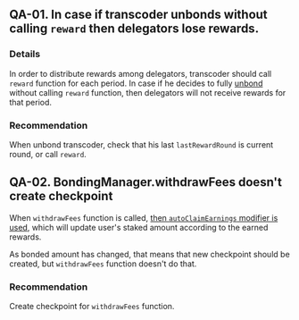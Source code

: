 ## QA-01. In case if transcoder unbonds without calling `reward` then delegators lose rewards.

### Details
In order to distribute rewards among delegators, transcoder should call `reward` function for each period.
In case if he decides to fully [unbond](https://github.com/code-423n4/2023-08-livepeer/blob/main/contracts/bonding/BondingManager.sol#L745) without calling `reward` function, then delegators will not receive rewards for that period.

### Recommendation
When unbond transcoder, check that his last `lastRewardRound` is current round, or call `reward`.

## QA-02. BondingManager.withdrawFees doesn't create checkpoint

When `withdrawFees` function is called, [then `autoClaimEarnings` modifier is used](https://github.com/code-423n4/2023-08-livepeer/blob/main/contracts/bonding/BondingManager.sol#L277C9-L277C26), which will update user's staked amount according to the earned rewards. 

As bonded amount has changed, that means that new checkpoint should be created, but `withdrawFees` function doesn't do that.
### Recommendation
Create checkpoint for `withdrawFees` function.
